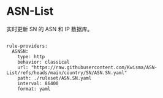 
# ASN-List

实时更新 SN 的 ASN 和 IP 数据库。

<pre><code class="language-javascript">
rule-providers:
  ASNSN:
    type: http
    behavior: classical
    url: "https://raw.githubusercontent.com/Kwisma/ASN-List/refs/heads/main/country/SN/ASN.SN.yaml"
    path: ./ruleset/ASN.SN.yaml
    interval: 86400
    format: yaml
</code></pre>